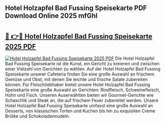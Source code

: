 ## Hotel Holzapfel Bad Fussing Speisekarte PDF Download Online 2025 mfGhl

# <h2><a href="http://gca16tr.nevu.top/?p=Hotel+Holzapfel+Bad+Fussing+Speisekarte">🔗 👉🔴 Hotel Holzapfel Bad Fussing Speisekarte 2025 PDF</a></h2>

[![Hotel Holzapfel Bad Fussing Speisekarte 2025 PDF](https://i.imgur.com/dBaPXMq.png)](http://gca16tr.nevu.top/?p=Hotel+Holzapfel+Bad+Fussing+Speisekarte)
Die Hotel Holzapfel Bad Fussing Speisekarte ist die Kunst, ein Gericht zu kreieren und zwischen einer Vielzahl von Gerichten zu wählen. Auf der Hotel Holzapfel Bad Fussing Speisekarte unserer Cafeteria finden Sie eine große Auswahl an frischem Gemüse und Obst, mit denen Sie leichte und frische Salate zubereiten können. Für Fleischliebhaber bietet unsere Hotel Holzapfel Bad Fussing Speisekarte eine große Auswahl an Gerichten: Rindfleisch, Schweinefleisch, Huhn und Fisch. Unseren Auserwählten bieten wir Gourmet-Gerichte wie Schaschlik und Steak an, die auf frischem Feuer zubereitet werden. Unsere Hotel Holzapfel Bad Fussing Speisekarte umfasst eine große Auswahl an Desserts, von klassischen Torten und Kuchen bis hin zu exquisiten Crème Brûlée und Schokoladennudeln.
